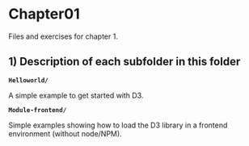 # Chapter01

Files and exercises for chapter 1.

## 1) Description of each subfolder in this folder

__`Helloworld/`__

A simple example to get started with D3.

__`Module-frontend/`__

Simple examples showing how to load the D3 library in a frontend environment (without node/NPM).

